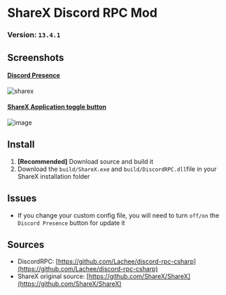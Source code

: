 # ShareX Discord RPC Mod
### Version: `13.4.1` 

## Screenshots
#### <ins>Discord Presence
![sharex](https://user-images.githubusercontent.com/43515908/114085925-ea232980-98a9-11eb-8124-62e3c014ee75.PNG)

#### <ins>ShareX Application toggle button
![image](https://user-images.githubusercontent.com/43515908/114086737-e80d9a80-98aa-11eb-8bef-d298cfb8cfda.png)

## Install

1. **[Recommended]** Download source and build it
2. Download the `build/ShareX.exe` and `build/DiscordRPC.dll`file in your ShareX installation folder

## Issues
* If you change your custom config file, you will need to turn `off/on` the `Discord Presence` button for update it

## Sources
* DiscordRPC: [https://github.com/Lachee/discord-rpc-csharp](https://github.com/Lachee/discord-rpc-csharp)
* ShareX original source: [https://github.com/ShareX/ShareX](https://github.com/ShareX/ShareX)
